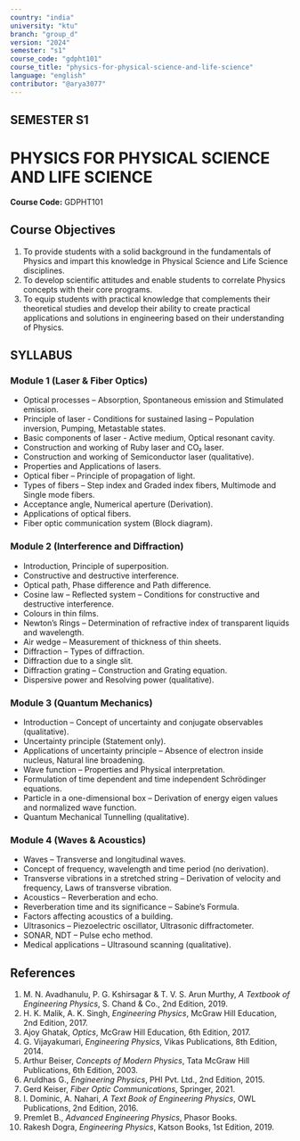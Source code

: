 ```yaml
---
country: "india"
university: "ktu"
branch: "group_d"
version: "2024"
semester: "s1"
course_code: "gdpht101"
course_title: "physics-for-physical-science-and-life-science"
language: "english"
contributor: "@arya3077"
---
```


## SEMESTER S1
# PHYSICS FOR PHYSICAL SCIENCE AND LIFE SCIENCE
**Course Code:** GDPHT101  

## Course Objectives
1. To provide students with a solid background in the fundamentals of Physics and impart this knowledge in Physical Science and Life Science disciplines.  
2. To develop scientific attitudes and enable students to correlate Physics concepts with their core programs.  
3. To equip students with practical knowledge that complements their theoretical studies and develop their ability to create practical applications and solutions in engineering based on their understanding of Physics.  

## SYLLABUS

### Module 1 (Laser & Fiber Optics)  
* Optical processes – Absorption, Spontaneous emission and Stimulated emission.  
* Principle of laser - Conditions for sustained lasing – Population inversion, Pumping, Metastable states.  
* Basic components of laser - Active medium, Optical resonant cavity.  
* Construction and working of Ruby laser and CO₂ laser.  
* Construction and working of Semiconductor laser (qualitative).  
* Properties and Applications of lasers.  
* Optical fiber – Principle of propagation of light.  
* Types of fibers – Step index and Graded index fibers, Multimode and Single mode fibers.  
* Acceptance angle, Numerical aperture (Derivation).  
* Applications of optical fibers.  
* Fiber optic communication system (Block diagram).  

### Module 2 (Interference and Diffraction)  
* Introduction, Principle of superposition.  
* Constructive and destructive interference.  
* Optical path, Phase difference and Path difference.  
* Cosine law – Reflected system – Conditions for constructive and destructive interference.  
* Colours in thin films.  
* Newton’s Rings – Determination of refractive index of transparent liquids and wavelength.  
* Air wedge – Measurement of thickness of thin sheets.  
* Diffraction – Types of diffraction.  
* Diffraction due to a single slit.  
* Diffraction grating – Construction and Grating equation.  
* Dispersive power and Resolving power (qualitative).  

### Module 3 (Quantum Mechanics)  
* Introduction – Concept of uncertainty and conjugate observables (qualitative).  
* Uncertainty principle (Statement only).  
* Applications of uncertainty principle – Absence of electron inside nucleus, Natural line broadening.  
* Wave function – Properties and Physical interpretation.  
* Formulation of time dependent and time independent Schrödinger equations.  
* Particle in a one-dimensional box – Derivation of energy eigen values and normalized wave function.  
* Quantum Mechanical Tunnelling (qualitative).  

### Module 4 (Waves & Acoustics)  
* Waves – Transverse and longitudinal waves.  
* Concept of frequency, wavelength and time period (no derivation).  
* Transverse vibrations in a stretched string – Derivation of velocity and frequency, Laws of transverse vibration.  
* Acoustics – Reverberation and echo.  
* Reverberation time and its significance – Sabine’s Formula.  
* Factors affecting acoustics of a building.  
* Ultrasonics – Piezoelectric oscillator, Ultrasonic diffractometer.  
* SONAR, NDT – Pulse echo method.  
* Medical applications – Ultrasound scanning (qualitative).  

## References
1. M. N. Avadhanulu, P. G. Kshirsagar & T. V. S. Arun Murthy, *A Textbook of Engineering Physics*, S. Chand & Co., 2nd Edition, 2019.  
2. H. K. Malik, A. K. Singh, *Engineering Physics*, McGraw Hill Education, 2nd Edition, 2017.  
3. Ajoy Ghatak, *Optics*, McGraw Hill Education, 6th Edition, 2017.  
4. G. Vijayakumari, *Engineering Physics*, Vikas Publications, 8th Edition, 2014.  
5. Arthur Beiser, *Concepts of Modern Physics*, Tata McGraw Hill Publications, 6th Edition, 2003.  
6. Aruldhas G., *Engineering Physics*, PHI Pvt. Ltd., 2nd Edition, 2015.  
7. Gerd Keiser, *Fiber Optic Communications*, Springer, 2021.  
8. I. Dominic, A. Nahari, *A Text Book of Engineering Physics*, OWL Publications, 2nd Edition, 2016.  
9. Premlet B., *Advanced Engineering Physics*, Phasor Books.  
10. Rakesh Dogra, *Engineering Physics*, Katson Books, 1st Edition, 2019.  
